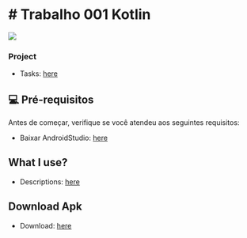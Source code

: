 # # Trabalho 001 Kotlin
<!---Esses são exemplos. Veja https://shields.io para outras pessoas ou para personalizar este conjunto de escudos. Você pode querer incluir dependências, status do projeto e informações de licença aqui--->
<div>
  <a href="https://github.com/botaoap/trabalho_kotlin_001/">
  <img src="https://img.shields.io/github/repo-size/botaoap/trabalho_kotlin_001">
  </a>
</div>

### Project
- Tasks: [here](sobre.md)

## 💻 Pré-requisitos

Antes de começar, verifique se você atendeu aos seguintes requisitos:
<!---Estes são apenas requisitos de exemplo. Adicionar, duplicar ou remover conforme necessário--->
* Baixar AndroidStudio: [here](https://developer.android.com/studio)

## What I use?
- Descriptions: [here](descricao.md)

## Download Apk
- Download: [here](app-debug.aab)
